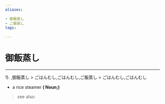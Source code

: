 ```yaml
---
aliases:
    
- 御飯蒸し
- ご飯蒸し
tags:
    
---
```


# 御飯蒸し
---
1).
,御飯蒸し > ごはんむし,ごはんむし,ご飯蒸し > ごはんむし,ごはんむし

- a rice steamer
**( Noun;)**
> see also: 
            